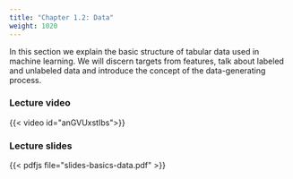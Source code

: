 ```yaml
---
title: "Chapter 1.2: Data"
weight: 1020
---
```

In this section we explain the basic structure of tabular data used in machine learning. We will discern targets from features, talk about labeled and unlabeled data and introduce the concept of the data-generating process.

<!--more-->

### Lecture video

{{< video id="anGVUxstIbs">}}

### Lecture slides

{{< pdfjs file="slides-basics-data.pdf" >}}